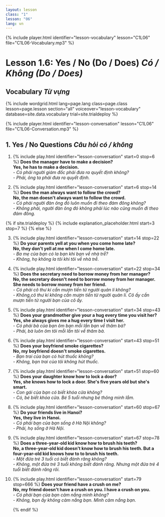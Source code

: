 ```yaml
---
layout: lesson
class: "1"
lesson: "06"
lang: vn
---
```


{% include player.html identifier="lesson-vocabulary" lesson="C1L06" file="C1L06-Vocabulary.mp3" %}
# Lesson 1.6: Yes / No (Do / Does) *Có / Không (Do / Does)*

## Vocabulary *Từ vựng*


{% include wordgrid.html lang=page.lang
		class=page.class 
		lesson=page.lesson 
		section="all"
		voiceover="lesson-vocabulary" 
		database=site.data.vocabulary 
		trial=site.trialdeploy %}



{% include player.html identifier="lesson-conversation" lesson="C1L06" file="C1L06-Conversation.mp3" %}

## 1. Yes / No Questions *Câu hỏi có / không*

1. {% include play.html identifier="lesson-conversation" start=0 stop=6 %} **Does the manager have to make a decision?**    
**Yes, he has to make a decision.**    
*- Có phải người giám đốc phải đưa ra quyết định không?*      
*- Phải, ông ta phải đưa ra quyết định.*    


2. {% include play.html identifier="lesson-conversation" start=6 stop=14 %} **Does the man always want to follow the crowd?**    
**No, the man doesn't always want to follow the crowd.**    
*- Có phải người đàn ông đó luôn muốn đi theo đám đông không?*    
*- Không phải, người đàn ông đó không phải lúc nào cũng muốn đi theo đám đông.*    


{% if site.trialdeploy %}
	{% include explanation_placeholder.html start=3 stop=7 %}
	{% else %}

3. {% include play.html identifier="lesson-conversation" start=14 stop=22 %} **Do your parents yell at you when you come home late?**    
**No, they don't yell at me when I come home late.**    
*- Ba mẹ của bạn có la bạn khi bạn về nhà trễ?*    
*- Không, họ không la tôi khi tôi về nhà trễ.*    

4. {% include play.html identifier="lesson-conversation" start=22 stop=34 %} **Does the secretary need to borrow money from her manager?**  
**No, the secretary doesn't need to borrow money from her manager. She needs to borrow money from her friend.**  
*- Có phải cô thư kí cần mượn tiền từ người quản lí không?*  
*- Không,cô thư kí không cần mượn tiền từ người quản lí. Cô ấy cần mượn tiền từ người bạn của cô ấy.*  

5. {% include play.html identifier="lesson-conversation" start=34 stop=43 %} **Does your grandmother give your a hug every time you visit her?**   
**Yes, she always gives me a hug every time I visit her.**   
*- Có phải bà của bạn ôm bạn mỗi lần bạn về thăm bà?*  
*- Phải, bà luôn ôm tôi mỗi lần tôi về thăm bà.*  

6. {% include play.html identifier="lesson-conversation" start=43 stop=51 %} **Does your boyfriend smoke cigarettes?**   
**No, my boyfriend doesn't smoke cigarettes.**  
*- Bạn trai của bạn có hút thuốc không?*  
*- Không, bạn trai của tôi không hút thuốc.*  

7. {% include play.html identifier="lesson-conversation" start=51 stop=60 %} **Does your daughter know how to lock a door?**   
**Yes, she knows how to lock a door. She's five years old but she's smart.**  
*- Con gái của bạn có biết khóa cửa không?*  
*- Có, bé biết khóa cửa. Bé 5 tuổi nhưng bé thông minh lắm.*  
  
8. {% include play.html identifier="lesson-conversation" start=60 stop=67 %} **Do your friends live in Hanoi?**   
**Yes, they live in Hanoi.**  
*- Có phải bạn của bạn sống ở Hà Nội không?*  
*- Phải, họ sống ở Hà Nội.*  
  
9. {% include play.html identifier="lesson-conversation" start=67 stop=78 %} **Does a three-year-old kid know how to brush his teeth?**  
**No, a three-year-old kid doesn't know how to brush his teeth. But a four-year-old kid knows how to to brush his teeth.**  
*- Một đứa trẻ 3 tuổi có biết đánh răng không?*   
*- Không, một đứa trẻ 3 tuổi không biết đánh răng. Nhưng một đứa trẻ 4 tuổi biết đánh răng rôi.*  
  
10. {% include play.html identifier="lesson-conversation" start=79 stop=666 %} **Does your friend have a crush on me?**  
**No, my friend doesn't have a crush on you. I have a crush on you.**  
*- Có phải bạn của bạn cảm nắng mình không?*  
*- Không, bạn ấy không cảm nắng bạn. Mình cảm nắng bạn.*  

	{% endif %}